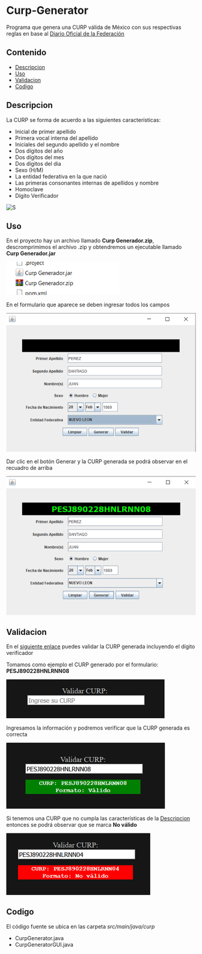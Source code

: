 # Curp-Generator

Programa que genera una CURP válida de México con sus respectivas reglas en base al [Diario Oficial de la Federación](https://www.dof.gob.mx/nota_detalle.php?codigo=5526717&fecha=18/06/2018)

## Contenido

- [Descripcion](#descripcion)
- [Uso](#uso)
- [Validacion](#validacion)
- [Codigo](#codigo)

## Descripcion

La CURP se forma de acuerdo a las siguientes características:

- Inicial de primer apellido
- Primera vocal interna del apellido
- Iniciales del segundo apellido y el nombre
- Dos dígitos del año
- Dos dígitos del mes
- Dos dígitos del dia
- Sexo (H/M)
- La entidad federativa en la que nació
- Las primeras consonantes internas de apellidos y nombre 
- Homoclave
- Dígito Verificador

![S](https://i.stack.imgur.com/1P3J9.gif)

## Uso

En el proyecto hay un archivo llamado __Curp Generador.zip__, descromprimimos el archivo .zip y obtendremos un ejecutable llamado __Curp Generador.jar__

![Curp](img/CURP_comprimido.png) 

En el formulario que aparece se deben ingresar todos los campos 

![Formulario Vacío](img/CURP_formulario.png)

Dar clic en el botón Generar y la CURP generada se podrá observar en el recuadro de arriba

![Formulario lleno](img/CURP_formulario_lleno.png)

## Validacion

En el [siguiente enlace](https://361253.playcode.io/) puedes validar la CURP generada incluyendo el dígito verificador

Tomamos como ejemplo el CURP generado por el formulario: __PESJ890228HNLRNN08__

![Validación Vacío](img/CURP_validador.png)

Ingresamos la información y podremos verificar que la CURP generada es correcta

![Validación True](img/CURP_validador_true.png)

Si tenemos una CURP que no cumpla las características de la [Descripcion](#descripcion) entonces se podrá observar que se marca __No válido__

![Validación True](img/CURP_validador_false.png)

## Codigo

El código fuente se ubica en las carpeta *src/main/java/curp*

- CurpGenerator.java
- CurpGeneratorGUI.java 

